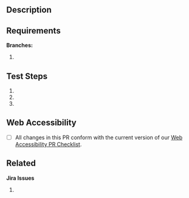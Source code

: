 

Description
----------------
<!--Describe what this PR does in 1-2 sentences-->

Requirements
------------
<!--List anything needed to test that is not part of the standard HSPH local development environment-->

**Branches:**
<!--List any required branches in this format: repository-name/branch-name-->

1.

Test Steps
----------
<!--Be explicit. Use screenshots if necessary. Don't assume the reviewer knows what you know-->

1. 
2.
3.

Web Accessibility 
----------------
<!--All changes introduced in this PR meet our web accessiblity guidlines -->

- [ ] All changes in this PR conform with the current version of our [Web Accessibility PR Checklist](https://wiki.harvard.edu/confluence/pages/viewpage.action?spaceKey=HSPHWeb&title=Web+Accessibility+PR+Checklist).


Related
-----------------
**Jira Issues**

<!--List issue numbers here. Ex: ABC-1234-->

1.


<!--**ServiceNow tickets**-->

  <!--List ticket numbers here. Ex: INC01234567-->


<!--**Wiki articles**-->

  <!--Link to any related Wiki articles-->


<!--**Other**-->

  <!--Any other related materials-->

